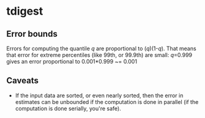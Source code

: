 # tdigest #

## Error bounds ##

Errors for computing the quantile *q* are proportional to
(*q*)(1-*q*). That means that error for extreme percentiles (like
99th, or 99.9th) are small: *q*=0.999 gives an error proportional
to 0.001*0.999 ~= 0.001


## Caveats ##
 * If the input data are sorted, or even nearly sorted, then the error
   in estimates can be unbounded if the computation is done in
   parallel (if the computation is done serially, you're safe).
